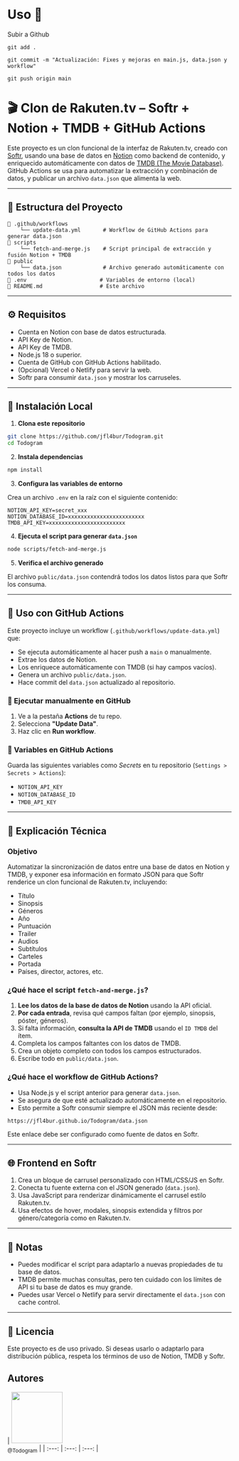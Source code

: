 # Uso 🚀
Subir a Github

```
git add .
```
```
git commit -m "Actualización: Fixes y mejoras en main.js, data.json y workflow"
```
```
git push origin main
```

# 🎬 Clon de Rakuten.tv – Softr + Notion + TMDB + GitHub Actions

Este proyecto es un clon funcional de la interfaz de Rakuten.tv, creado con [Softr](https://www.softr.io/), usando una base de datos en [Notion](https://www.notion.so/) como backend de contenido, y enriquecido automáticamente con datos de [TMDB (The Movie Database)](https://www.themoviedb.org/). GitHub Actions se usa para automatizar la extracción y combinación de datos, y publicar un archivo `data.json` que alimenta la web.

---

## 📁 Estructura del Proyecto

```
📂 .github/workflows
    └── update-data.yml       # Workflow de GitHub Actions para generar data.json
📂 scripts
    └── fetch-and-merge.js    # Script principal de extracción y fusión Notion + TMDB
📂 public
    └── data.json             # Archivo generado automáticamente con todos los datos
📄 .env                       # Variables de entorno (local)
📄 README.md                  # Este archivo
```

---

## ⚙️ Requisitos

- Cuenta en Notion con base de datos estructurada.
- API Key de Notion.
- API Key de TMDB.
- Node.js 18 o superior.
- Cuenta de GitHub con GitHub Actions habilitado.
- (Opcional) Vercel o Netlify para servir la web.
- Softr para consumir `data.json` y mostrar los carruseles.

---

## 🔧 Instalación Local

1. **Clona este repositorio**

```bash
git clone https://github.com/jfl4bur/Todogram.git
cd Todogram
```

2. **Instala dependencias**

```bash
npm install
```

3. **Configura las variables de entorno**

Crea un archivo `.env` en la raíz con el siguiente contenido:

```env
NOTION_API_KEY=secret_xxx
NOTION_DATABASE_ID=xxxxxxxxxxxxxxxxxxxxxxxx
TMDB_API_KEY=xxxxxxxxxxxxxxxxxxxxxxxx
```

4. **Ejecuta el script para generar `data.json`**

```bash
node scripts/fetch-and-merge.js
```

5. **Verifica el archivo generado**

El archivo `public/data.json` contendrá todos los datos listos para que Softr los consuma.

---

## 🚀 Uso con GitHub Actions

Este proyecto incluye un workflow (`.github/workflows/update-data.yml`) que:

- Se ejecuta automáticamente al hacer push a `main` o manualmente.
- Extrae los datos de Notion.
- Los enriquece automáticamente con TMDB (si hay campos vacíos).
- Genera un archivo `public/data.json`.
- Hace commit del `data.json` actualizado al repositorio.

### 🧪 Ejecutar manualmente en GitHub

1. Ve a la pestaña **Actions** de tu repo.
2. Selecciona **"Update Data"**.
3. Haz clic en **Run workflow**.

### 🔐 Variables en GitHub Actions

Guarda las siguientes variables como *Secrets* en tu repositorio (`Settings > Secrets > Actions`):

- `NOTION_API_KEY`
- `NOTION_DATABASE_ID`
- `TMDB_API_KEY`

---

## 🧠 Explicación Técnica

### Objetivo

Automatizar la sincronización de datos entre una base de datos en Notion y TMDB, y exponer esa información en formato JSON para que Softr renderice un clon funcional de Rakuten.tv, incluyendo:

- Título
- Sinopsis
- Géneros
- Año
- Puntuación
- Trailer
- Audios
- Subtítulos
- Carteles
- Portada
- Países, director, actores, etc.

### ¿Qué hace el script `fetch-and-merge.js`?

1. **Lee los datos de la base de datos de Notion** usando la API oficial.
2. **Por cada entrada**, revisa qué campos faltan (por ejemplo, sinopsis, póster, géneros).
3. Si falta información, **consulta la API de TMDB** usando el `ID TMDB` del ítem.
4. Completa los campos faltantes con los datos de TMDB.
5. Crea un objeto completo con todos los campos estructurados.
6. Escribe todo en `public/data.json`.

### ¿Qué hace el workflow de GitHub Actions?

- Usa Node.js y el script anterior para generar `data.json`.
- Se asegura de que esté actualizado automáticamente en el repositorio.
- Esto permite a Softr consumir siempre el JSON más reciente desde:

```
https://jfl4bur.github.io/Todogram/data.json
```

Este enlace debe ser configurado como fuente de datos en Softr.

---

## 🌐 Frontend en Softr

1. Crea un bloque de carrusel personalizado con HTML/CSS/JS en Softr.
2. Conecta tu fuente externa con el JSON generado (`data.json`).
3. Usa JavaScript para renderizar dinámicamente el carrusel estilo Rakuten.tv.
4. Usa efectos de hover, modales, sinopsis extendida y filtros por género/categoría como en Rakuten.tv.

---

## 📝 Notas

- Puedes modificar el script para adaptarlo a nuevas propiedades de tu base de datos.
- TMDB permite muchas consultas, pero ten cuidado con los límites de API si tu base de datos es muy grande.
- Puedes usar Vercel o Netlify para servir directamente el `data.json` con cache control.

---

## 📄 Licencia

Este proyecto es de uso privado. Si deseas usarlo o adaptarlo para distribución pública, respeta los términos de uso de Notion, TMDB y Softr.




## Autores
| [<img src="https://avatars.githubusercontent.com/u/74684004?v=4" width=115><br><sub>@Todogram</sub>](https://github.com/jfl4bur) |
| :---: | :---: | :---: |
